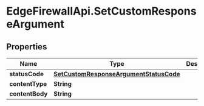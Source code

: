 # EdgeFirewallApi.SetCustomResponseArgument

## Properties

Name | Type | Description | Notes
------------ | ------------- | ------------- | -------------
**statusCode** | [**SetCustomResponseArgumentStatusCode**](SetCustomResponseArgumentStatusCode.md) |  | 
**contentType** | **String** |  | 
**contentBody** | **String** |  | 


